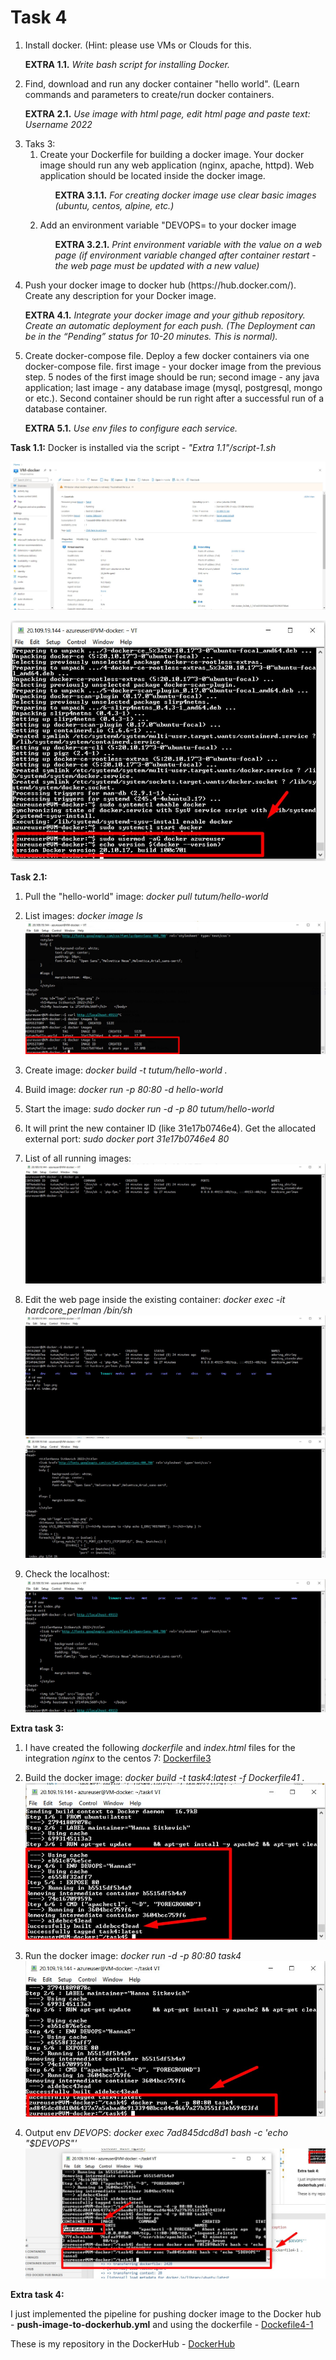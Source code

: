 # Task 4 #

<ol>
  <li>Install docker. (Hint: please use VMs or Clouds  for this.
    <p><b>EXTRA 1.1.</b><i> Write bash script for installing Docker. </p></i></li>
    
  <li>Find, download and run any docker container "hello world". (Learn commands and parameters to create/run docker containers.
<p><b>EXTRA 2.1.</b> <i>Use image with html page, edit html page and paste text: Username 2022</i></p></li>
  <li>Taks 3:
    <ol>
      <li> Create your Dockerfile for building a docker image. Your docker image should run any web application (nginx, apache, httpd). Web application should be located inside the docker image. 
      <ol><p><b>EXTRA 3.1.1.</b> <i>For creating docker image use clear basic images (ubuntu, centos, alpine, etc.)</i></p></ol>
      </li>
      <li>Add an environment variable "DEVOPS=<username> to your docker image 
 <ol><p><b>EXTRA 3.2.1.</b> <i>Print environment variable with the value on a web page (if environment variable changed after container restart - the web page must be updated with a new value)</i></p></ol></li>
    </ol>
  </li>
  <li>Push your docker image to docker hub (https://hub.docker.com/). Create any description for your Docker image. 
<b><p>EXTRA 4.1.</b><i> Integrate your docker image and your github repository. Create an automatic deployment for each push. (The Deployment can be in the “Pending” status for 10-20 minutes. This is normal).</i></p></li>
<li> Create docker-compose file. Deploy a few docker containers via one docker-compose file. 
first image - your docker image from the previous step. 5 nodes of the first image should be run;
second image - any java application;
last image - any database image (mysql, postgresql, mongo or etc.).
Second container should be run right after a successful run of a database container.
	<p><b>EXTRA 5.1.</b> <i>Use env files to configure each service.</i></p></li>
</ol>

__Task 1.1:__ Docker is installed via the script - *"Extra 1.1"/script-1.sh*

![docker8](./images/Screenshot_7.jpg)

![docker1](./images/Screenshot_1.jpg)

__Task 2.1:__
1. Pull the "hello-world" image:
*docker pull tutum/hello-world*

2. List images:
*docker image ls*
![docker2](./images/Screenshot_3.jpg)

3. Create image:
   *docker build -t tutum/hello-world .*

4. Build image:
*docker run -p 80:80 -d hello-world*

5. Start the image: *sudo docker run -d -p 80 tutum/hello-world*
   
6. It will print the new container ID (like 31e17b0746e4). Get the allocated external port: *sudo docker port 31e17b0746e4 80*

7. List of all running images:
 ![docker4](./images/Screenshot_4.jpg)

8. Edit the web page inside the existing container: *docker exec -it hardcore_perlman /bin/sh*
   ![docker5](./images/Screenshot_5.jpg)
   ![docker6](./images/Screenshot_6.jpg)

9. Check the localhost:
   ![docker7](./images/Screenshot_2.jpg)


__Extra task 3:__
1. I have created the following *dockerfile* and *index.html* files for the integration *nginx* to the centos 7:
 [Dockerfile3](https://github.com/ogonek2210/DevOps_SandBox/tree/master/Task4/Extra-3-1)

2. Build the docker image:
    *docker build -t task4:latest -f Dockerfile41 .*
    ![docker15](./images/Screenshot_15.jpg)

3. Run the docker image: 
    *docker run -d -p 80:80 task4*
    ![docker16](./images/Screenshot_16.jpg)

4. Output env *DEVOPS*:
    *docker exec 7ad845dcd8d1 bash -c 'echo "$DEVOPS"'*
    ![docker17](./images/Screenshot_17.jpg)

__Extra task 4:__

I just implemented the pipeline for pushing docker image to the Docker hub - **push-image-to-dockerhub.yml** and using the dockerfile - 
[Dockefile4-1](https://github.com/ogonek2210/DevOps_SandBox/tree/master/Task4/Extra-4-1)

These is my repository in the DockerHub -
[DockerHub](https://hub.docker.com/r/ogonek22101989/centos7-with-nginx)